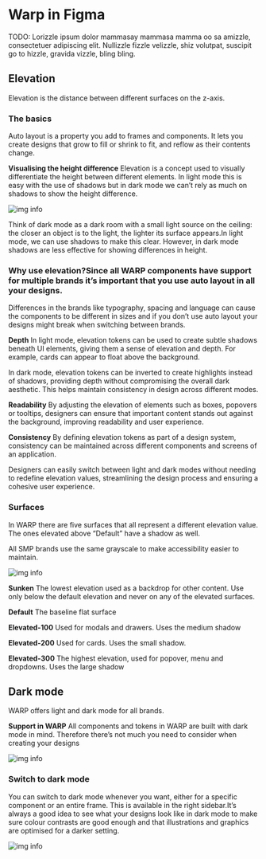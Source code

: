 # Warp in Figma
TODO: Lorizzle ipsum dolor mammasay mammasa mamma oo sa amizzle, consectetuer adipiscing elit. Nullizzle fizzle velizzle, shiz volutpat, suscipit go to hizzle, gravida vizzle, bling bling. 

## Elevation
Elevation is the distance between different surfaces on the z-axis.

### The basics
Auto layout is a property you add to frames and components. It lets you create designs that grow to fill or shrink to fit, and reflow as their contents change.

**Visualising the height difference**
Elevation is a concept used to visually differentiate the height between different elements. In light mode this is easy with the use of shadows but in dark mode we can’t rely as much on shadows to show the height difference.

![img info](https://i.imgur.com/OvMZBs9.jpg)

Think of dark mode as a dark room with a small light source on the ceiling: the closer an object is to the light, the lighter its surface appears.In light mode, we can use shadows to make this clear. However, in dark mode shadows are less effective for showing differences in height.

### Why use elevation?Since all WARP components have support for multiple brands it’s important that you use auto layout in all your designs.

Differences in the brands like typography, spacing and language can cause the components to be different in sizes and if you don’t use auto layout your designs might break when switching between brands.

**Depth**
In light mode, elevation tokens can be used to create subtle shadows beneath UI elements, giving them a sense of elevation and depth. For example, cards can appear to float above the background.

In dark mode, elevation tokens can be inverted to create highlights instead of shadows, providing depth without compromising the overall dark aesthetic. This helps maintain consistency in design across different modes.

**Readability**
By adjusting the elevation of elements such as boxes, popovers or tooltips, designers can ensure that important content stands out against the background, improving readability and user experience.

**Consistency**
By defining elevation tokens as part of a design system, consistency can be maintained across different components and screens of an application.

Designers can easily switch between light and dark modes without needing to redefine elevation values, streamlining the design process and ensuring a cohesive user experience.

### Surfaces
In WARP there are five surfaces that all represent a different elevation value. The ones elevated above “Default” have a shadow as well.

All SMP brands use the same grayscale to make accessibility easier to maintain.

![img info](https://i.imgur.com/OvMZBs9.jpg)

**Sunken**
The lowest elevation used as a backdrop for other content. Use only below the default elevation and never on any of the elevated surfaces.

**Default**
The baseline flat surface

**Elevated-100**
Used for modals and drawers. Uses the medium shadow

**Elevated-200**
Used for cards. Uses the small shadow.

**Elevated-300**
The highest elevation, used for popover, menu and dropdowns. Uses the large shadow

## Dark mode
WARP offers light and dark mode for all brands.

**Support in WARP**
All components and tokens in WARP are built with dark mode in mind. Therefore there’s not much you need to consider when creating your designs

![img info](https://i.imgur.com/OvMZBs9.jpg)

### Switch to dark mode
You can switch to dark mode whenever you want, either for a specific component or an entire frame. This is available in the right sidebar.It’s always a good idea to see what your designs look like in dark mode to make sure colour contrasts are good enough and that illustrations and graphics are optimised for a darker setting.

![img info](https://i.imgur.com/OvMZBs9.jpg)